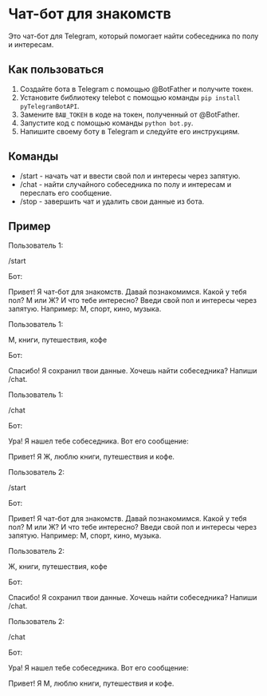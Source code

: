 # Чат-бот для знакомств

Это чат-бот для Telegram, который помогает найти собеседника по полу и интересам.

## Как пользоваться

1. Создайте бота в Telegram с помощью @BotFather и получите токен.
2. Установите библиотеку telebot с помощью команды `pip install pyTelegramBotAPI`.
3. Замените `ВАШ_ТОКЕН` в коде на токен, полученный от @BotFather.
4. Запустите код с помощью команды `python bot.py`.
5. Напишите своему боту в Telegram и следуйте его инструкциям.

## Команды

- /start - начать чат и ввести свой пол и интересы через запятую.
- /chat - найти случайного собеседника по полу и интересам и переслать его сообщение.
- /stop - завершить чат и удалить свои данные из бота.

## Пример

Пользователь 1:

/start

Бот:

Привет! Я чат-бот для знакомств. Давай познакомимся. Какой у тебя пол? М или Ж? И что тебе интересно? Введи свой пол и интересы через запятую. Например: М, спорт, кино, музыка.

Пользователь 1:

М, книги, путешествия, кофе

Бот:

Спасибо! Я сохранил твои данные. Хочешь найти собеседника? Напиши /chat.

Пользователь 1:

/chat

Бот:

Ура! Я нашел тебе собеседника. Вот его сообщение:

Привет! Я Ж, люблю книги, путешествия и кофе.

Пользователь 2:

/start

Бот:

Привет! Я чат-бот для знакомств. Давай познакомимся. Какой у тебя пол? М или Ж? И что тебе интересно? Введи свой пол и интересы через запятую. Например: М, спорт, кино, музыка.

Пользователь 2:

Ж, книги, путешествия, кофе

Бот:

Спасибо! Я сохранил твои данные. Хочешь найти собеседника? Напиши /chat.

Пользователь 2:

/chat

Бот:

Ура! Я нашел тебе собеседника. Вот его сообщение:

Привет! Я М, люблю книги, путешествия и кофе.
